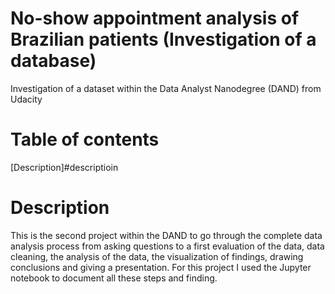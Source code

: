 # No-show appointment analysis of Brazilian patients (Investigation of a database)
Investigation of a dataset within the Data Analyst Nanodegree (DAND) from Udacity

# Table of contents

[Description]#descriptioin

# Description
This is the second project within the DAND to go through the complete data analysis process from asking questions to a first evaluation of the data, data cleaning, the analysis of the data, the visualization of findings, drawing conclusions and giving a presentation. For this project I used the Jupyter notebook to document all these steps and finding.
